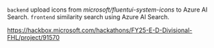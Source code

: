 ###

`backend` upload icons from _microsoft/fluentui-system-icons_ to Azure AI Search.
`frontend` similarity search using Azure AI Search.

https://hackbox.microsoft.com/hackathons/FY25-E-D-Divisional-FHL/project/91570

